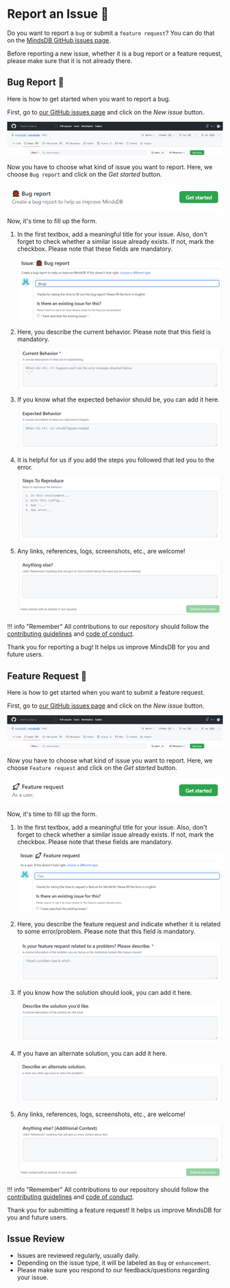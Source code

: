 # Report an Issue :loudspeaker:

Do you want to report a `bug` or submit a `feature request`? You can do that on the [MindsDB GitHub issues page](https://github.com/mindsdb/mindsdb/issues).

Before reporting a new issue, whether it is a bug report or a feature request, please make sure that it is not already there.

## Bug Report :bug:

Here is how to get started when you want to report a bug.

First, go to [our GitHub issues page](https://github.com/mindsdb/mindsdb/issues) and click on the *New issue* button.

<p align="center">
  <img src="/assets/report_issues/1_reporting_new_issue.png" />
</p>

Now you have to choose what kind of issue you want to report. Here, we choose `Bug report` and click on the *Get started* button.

<p align="center">
  <img src="/assets/report_issues/2_bug_report.png" />
</p>

Now, it's time to fill up the form.

1. In the first textbox, add a meaningful title for your issue. Also, don't forget to check whether a similar issue already exists. If not, mark the checkbox. Please note that these fields are mandatory.

    <p align="center">
    <img src="/assets/report_issues/2_bug_report_form_1.png" />
    </p>

2. Here, you describe the current behavior. Please note that this field is mandatory.

    <p align="center">
    <img src="/assets/report_issues/2_bug_report_form_2.png" />
    </p>

3. If you know what the expected behavior should be, you can add it here.

    <p align="center">
    <img src="/assets/report_issues/2_bug_report_form_3.png" />
    </p>

4. It is helpful for us if you add the steps you followed that led you to the error.

    <p align="center">
    <img src="/assets/report_issues/2_bug_report_form_4.png" />
    </p>

5. Any links, references, logs, screenshots, etc., are welcome!

    <p align="center">
    <img src="/assets/report_issues/2_bug_report_form_5.png" />
    </p>

!!! info "Remember"
    All contributions to our repository should follow the [contributing guidelines](https://github.com/mindsdb/mindsdb/blob/staging/CONTRIBUTING.md) and [code of conduct](https://github.com/mindsdb/mindsdb/blob/staging/CODE_OF_CONDUCT.md).

Thank you for reporting a bug! It helps us improve MindsDB for you and future users.

## Feature Request :rocket:

Here is how to get started when you want to submit a feature request.

First, go to [our GitHub issues page](https://github.com/mindsdb/mindsdb/issues) and click on the *New issue* button.

<p align="center">
  <img src="/assets/report_issues/1_reporting_new_issue.png" />
</p>

Now you have to choose what kind of issue you want to report. Here, we choose `Feature request` and click on the *Get started* button.

<p align="center">
  <img src="/assets/report_issues/3_feature_request.png" />
</p>

Now, it's time to fill up the form.

1. In the first textbox, add a meaningful title for your issue. Also, don't forget to check whether a similar issue already exists. If not, mark the checkbox. Please note that these fields are mandatory.

    <p align="center">
    <img src="/assets/report_issues/3_feature_request_form_1.png" />
    </p>

2. Here, you describe the feature request and indicate whether it is related to some error/problem. Please note that this field is mandatory.

    <p align="center">
    <img src="/assets/report_issues/3_feature_request_form_2.png" />
    </p>

3. If you know how the solution should look, you can add it here.

    <p align="center">
    <img src="/assets/report_issues/3_feature_request_form_3.png" />
    </p>

4. If you have an alternate solution, you can add it here.

    <p align="center">
    <img src="/assets/report_issues/3_feature_request_form_4.png" />
    </p>

5. Any links, references, logs, screenshots, etc., are welcome!

    <p align="center">
    <img src="/assets/report_issues/3_feature_request_form_5.png" />
    </p>

!!! info "Remember"
    All contributions to our repository should follow the [contributing guidelines](https://github.com/mindsdb/mindsdb/blob/staging/CONTRIBUTING.md) and [code of conduct](https://github.com/mindsdb/mindsdb/blob/staging/CODE_OF_CONDUCT.md).

Thank you for submitting a feature request! It helps us improve MindsDB for you and future users.

## Issue Review

* Issues are reviewed regularly, usually daily.
* Depending on the issue type, it will be labeled as `Bug` or `enhancement`.
* Please make sure you respond to our feedback/questions regarding your issue.
